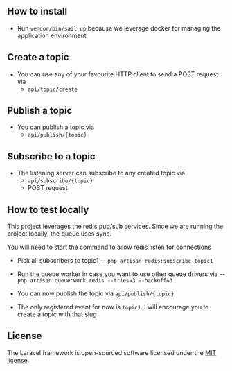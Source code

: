 ## How to install

- Run `vendor/bin/sail up` because we leverage docker for managing the application environment

## Create a topic
- You can use any of your favourite HTTP client to send a POST request via
  - `api/topic/create`
  
## Publish a topic
- You can publish a topic via 
  - `api/publish/{topic}`
  
## Subscribe to a topic
- The listening server can subscribe to any created topic via
  - `api/subscribe/{topic}`
  -  POST request

## How to test locally
This project leverages the redis pub/sub services. Since we are running the project
locally, the queue uses sync.

You will need to start the command to allow redis listen for connections
- Pick all subscribers to topic1 
  -- `php artisan redis:subscribe-topic1`
- Run the queue worker in case you want to use other queue drivers via 
  -- `php artisan queue:work redis --tries=3 --backoff=3`

- You can now publish the topic via `api/publish/{topic}`
- The only registered event for now is `topic1`. I will encourage you to create a topic with that slug
  

## License

The Laravel framework is open-sourced software licensed under the [MIT license](https://opensource.org/licenses/MIT).
